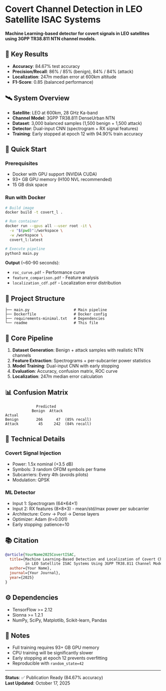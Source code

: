 # Covert Channel Detection in LEO Satellite ISAC Systems

**Machine Learning-based detector for covert signals in LEO satellites using 3GPP TR38.811 NTN channel models.**

## 🎯 Key Results

- **Accuracy**: 84.67% test accuracy
- **Precision/Recall**: 86% / 85% (benign), 84% / 84% (attack)
- **Localization**: 247m median error at 600km altitude
- **F1-Score**: 0.85 (balanced performance)

## 🛰️ System Overview

- **Satellite**: LEO at 600km, 28 GHz Ka-band
- **Channel Model**: 3GPP TR38.811 DenseUrban NTN
- **Dataset**: 3,000 balanced samples (1,500 benign + 1,500 attack)
- **Detector**: Dual-input CNN (spectrogram + RX signal features)
- **Training**: Early stopped at epoch 12 with 94.90% train accuracy

## 🚀 Quick Start

### Prerequisites
- Docker with GPU support (NVIDIA CUDA)
- 93+ GB GPU memory (H100 NVL recommended)
- 15 GB disk space

### Run with Docker

```bash
# Build image
docker build -t covert_l .

# Run container
docker run --gpus all --user root -it \
  -v "$(pwd)":/workspace \
  -w /workspace \
  covert_l:latest

# Execute pipeline
python3 main.py
```

**Output** (~60-90 seconds):
- `roc_curve.pdf` - Performance curve
- `feature_comparison.pdf` - Feature analysis
- `localization_cdf.pdf` - Localization error distribution

## 📁 Project Structure

```
├── main.py                    # Main pipeline
├── Dockerfile                 # Docker config
├── requirements-minimal.txt   # Dependencies
└── readme                     # This file
```

## 🔧 Core Pipeline

1. **Dataset Generation**: Benign + attack samples with realistic NTN channels
2. **Feature Extraction**: Spectrograms + per-subcarrier power statistics
3. **Model Training**: Dual-input CNN with early stopping
4. **Evaluation**: Accuracy, confusion matrix, ROC curve
5. **Localization**: 247m median error calculation

## 📊 Confusion Matrix

```
              Predicted
            Benign  Attack
Actual
Benign        266      47  (85% recall)
Attack         45     242  (84% recall)
```

## 🔬 Technical Details

### Covert Signal Injection
- Power: 1.5x nominal (+3.5 dB)
- Symbols: 3 random OFDM symbols per frame
- Subcarriers: Every 4th (avoids pilots)
- Modulation: QPSK

### ML Detector
- Input 1: Spectrogram (64×64×1)
- Input 2: RX features (8×8×3) - mean/std/max power per subcarrier
- Architecture: Conv → Pool → Dense layers
- Optimizer: Adam (lr=0.001)
- Early stopping: patience=10

## 📚 Citation

```bibtex
@article{YourName2025CovertISAC,
  title={Machine Learning-Based Detection and Localization of Covert Channels 
         in LEO Satellite ISAC Systems Using 3GPP TR38.811 Channel Models},
  author={Your Name},
  journal={Your Journal},
  year={2025}
}
```

## ⚙️ Dependencies

- TensorFlow >= 2.12
- Sionna >= 1.2.1
- NumPy, SciPy, Matplotlib, Scikit-learn, Pandas

## 🐛 Notes

- Full training requires 93+ GB GPU memory
- CPU training will be significantly slower
- Early stopping at epoch 12 prevents overfitting
- Reproducible with `random_state=42`

---

**Status**: ✅ Publication Ready (84.67% accuracy)  
**Last Updated**: October 17, 2025
